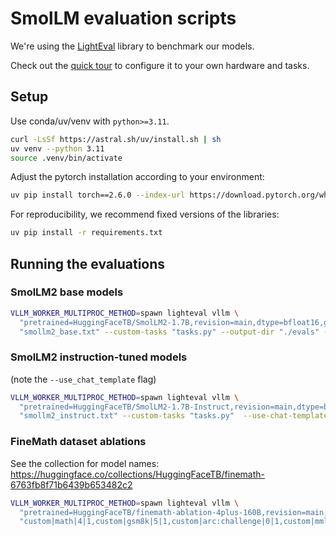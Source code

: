 # SmolLM evaluation scripts

We're using the [LightEval](https://github.com/huggingface/lighteval/) library to benchmark our models. 

Check out the [quick tour](https://github.com/huggingface/lighteval/wiki/Quicktour) to configure it to your own hardware and tasks.

## Setup

Use conda/uv/venv with `python>=3.11`.
```bash
curl -LsSf https://astral.sh/uv/install.sh | sh
uv venv --python 3.11
source .venv/bin/activate
```

Adjust the pytorch installation according to your environment:
```bash
uv pip install torch==2.6.0 --index-url https://download.pytorch.org/whl/cu124
```
For reproducibility, we recommend fixed versions of the libraries:
```bash
uv pip install -r requirements.txt
```

## Running the evaluations

### SmolLM2 base models

```bash
VLLM_WORKER_MULTIPROC_METHOD=spawn lighteval vllm \
  "pretrained=HuggingFaceTB/SmolLM2-1.7B,revision=main,dtype=bfloat16,gpu_memory_utilization=0.8,max_model_length=4096,data_parallel_size=4" \
  "smollm2_base.txt" --custom-tasks "tasks.py" --output-dir "./evals" --save-details
```

### SmolLM2 instruction-tuned models

(note the `--use_chat_template` flag)
```bash
VLLM_WORKER_MULTIPROC_METHOD=spawn lighteval vllm \
  "pretrained=HuggingFaceTB/SmolLM2-1.7B-Instruct,revision=main,dtype=bfloat16,gpu_memory_utilization=0.8,max_model_length=4096,data_parallel_size=4" \
  "smollm2_instruct.txt" --custom-tasks "tasks.py"  --use-chat-template --output-dir "./evals" --save-details
```

### FineMath dataset ablations

See the collection for model names: https://huggingface.co/collections/HuggingFaceTB/finemath-6763fb8f71b6439b653482c2

```bash
VLLM_WORKER_MULTIPROC_METHOD=spawn lighteval vllm \
  "pretrained=HuggingFaceTB/finemath-ablation-4plus-160B,revision=main,dtype=bfloat16,gpu_memory_utilization=0.7,max_model_length=4096,data_parallel_size=4" \
  "custom|math|4|1,custom|gsm8k|5|1,custom|arc:challenge|0|1,custom|mmlu_pro|0|1,custom|hellaswag|0|1" --custom-tasks "tasks.py" --output-dir "./evals" --save-details
```
